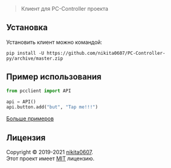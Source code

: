 > Клиент для PC-Controller проекта

## Установка

Установить клиент можно командой:

```shell
pip install -U https://github.com/nikita0607/PC-Controller-py/archive/master.zip
```

## Пример использования

```python
from pcclient import API

api = API()
api.button.add("but", "Tap me!!!")
```
[Больше примеров]("https://github.com/nikita0607/PC-Controller-py/tree/master/examples")


## Лицензия

Copyright © 2019-2021 [nikita0607](https://github.com/nikita0607).\
Этот проект имеет [MIT](https://github.com/nikita0607/tree/master/LICENSE) лицензию.
